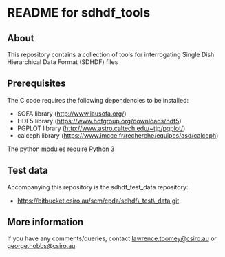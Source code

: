 # README for sdhdf\_tools

## About

This repository contains a collection of tools for interrogating
Single Dish Hierarchical Data Format (SDHDF) files

## Prerequisites

The C code requires the following dependencies to be installed:
* SOFA library (http://www.iausofa.org/)
* HDF5 library (https://www.hdfgroup.org/downloads/hdf5) 
* PGPLOT library (http://www.astro.caltech.edu/~tjp/pgplot/)
* calceph library (https://www.imcce.fr/recherche/equipes/asd/calceph)

The python modules require Python 3

## Test data

Accompanying this repository is the sdhdf\_test\_data repository:
* https://bitbucket.csiro.au/scm/cpda/sdhdf\_test\_data.git

## More information

If you have any comments/queries, contact lawrence.toomey@csiro.au or george.hobbs@csiro.au


